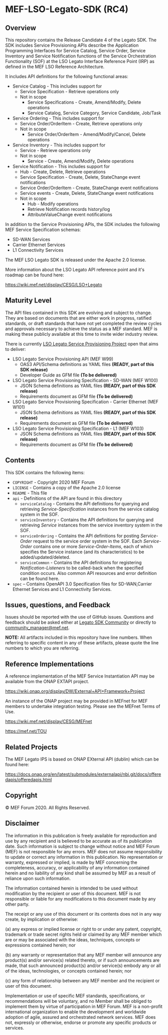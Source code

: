 # MEF-LSO-Legato-SDK (RC4)

## Overview

This repository contains the Release Candidate 4 of the Legato SDK. The SDK includes Service Provisioning APIs describe the Application Programming Interfaces for Service Catalog, Service Order, Service Inventory and Service Notification functions of the Service Orchestration Functionality (SOF) at the LSO Legato Interface Reference Point (IRP) as defined in the MEF LSO Reference Architecture.

It includes API definitions for the following functional areas:

* Service Catalog - This includes support for
  * Service Specification - Retrieve operations only
  * Not in scope
    * Service Specifications - Create, Amend/Modify, Delete operations
    * Service Catalog, Service Category, Service Candidate, Job/Task
* Service Ordering - This includes support for
  * Service Order/OrderItem - Create, Retrieve operations only
  * Not in scope
    * Service Order/OrderItem - Amend/Modify/Cancel, Delete operations
* Service Inventory - This includes support for
  * Service - Retrieve operations only
  * Not in scope
    * Service - Create, Amend/Modify, Delete operations
* Service Notification - This includes support for
  * Hub - Create, Delete, Retrieve operations
  * Service Specification - Create, Delete, StateChange event notifications
  * Service Order/OrderItem - Create, StateChange event notifications
  * Service events - Create, Delete, StateChange event notifications
  * Not in scope
    * Hub - Modify operations
    * Retrieve Notification records history/log
    * AttributeValueChange event notifications

In addition to the Service Provisioning APIs, the SDK includes the following MEF Service Specification schemas:

* SD-WAN Services
* Carrier Ethernet Services
* L1 Connectivity Services

The MEF LSO Legato SDK is released under the Apache 2.0 license.

More information about the LSO Legato API reference point and it's roadmap can be found here:

https://wiki.mef.net/display/CESG/LSO+Legato

## Maturity Level

The API files contained in this SDK are evolving and subject to change. They are based on documents that are either work in progress, ratified standards, or draft standards that have not yet completed the review cycles and approvals necessary to achieve the status as a MEF standard.  MEF is making these publicly available at this time to invite wider industry review.

There is currently [LSO Legato Service Provisioning Project](https://wiki.mef.net/display/LSO/LSO+Legato+Service+API+-+Project+Home+Page) open that aims to deliver:

* LSO Legato Service Provisioning API (MEF W99)
  * OAS3 API/Schema definitions as YAML files **(READY, part of this SDK release)**
  * Developer Guide as GFM file **(To be delivered)**
* LSO Legato Service Provisioning Specification - SD-WAN (MEF W100)
  * JSON Schema definitions as YAML files **(READY, part of this SDK release)**
  * Requirements document as GFM file **(To be delivered)**
* LSO Legato Service Provisioning Specification - Carrier Ethernet (MEF W101)
  * JSON Schema definitions as YAML files **(READY, part of this SDK release)**
  * Requirements document as GFM file **(To be delivered)**
* LSO Legato Service Provisioning Specification - L1 (MEF W103)
  * JSON Schema definitions as YAML files **(READY, part of this SDK release)**
  * Requirements document as GFM file **(To be delivered)**

## Contents

This SDK contains the following items:

* `COPYRIGHT` - Copyright 2020 MEF Forum
* `LICENSE` - Contains a copy of the Apache 2.0 license
* `README` - This file
* `api` - Definitions of the API are found in this directory
  * `serviceCatalog` - Contains the API definitions for querying and retrieving _Service-Specification_ instances from the service catalog system in the SOF.
  * `serviceInventory` - Contains the API definitions for querying and retrieving _Service_ instances from the service inventory system in the SOF.
  * `serviceOrdering` - Contains the API definitions for posting _Service-Order_ request to the service order system in the SOF. Each _Service-Order_ contains one or more _Service-Order-Items_, each of which specifies the Service instance (and its characteristics) to be added/updated/deleted.
  * `serviceCommon` - Contains the API definitions for registering _Notification-Listeners_ to be called-back when the specified condition occurs. Also common API resources and error definition can be found here.
* `spec` – Contains OpenAPI 3.0 Specification files for SD-WAN,Carrier Ethernet Services and L1 Connectivity Services.

## Issues, questions, and Feedback

Issues should be reported with the use of GitHub issues.
Questions and feedback should be asked either at [Legato SDK Community](https://github.com/orgs/MEF-GIT/teams/mef-lso-legato-sdk-community) or directly to community_manager@mef.net.

**NOTE:** All artifacts included in this repository have line numbers.  When referring to specific content in any of these artifacts, please quote the line numbers to which you are referring.
## Reference Implementations

A reference implementation of the MEF Service Instantiation API may be available from the ONAP EXTAPI project.

https://wiki.onap.org/display/DW/External+API+Framework+Project

An instance of the ONAP project may be provided in MEFnet for MEF members to undertake integration testing. Please see the MEFnet Terms of Use.

https://wiki.mef.net/display/CESG/MEFnet

https://mef.net/TOU

## Related Projects

The MEF Legato IPS is based on ONAP EXternal API (dublin) which can be found here:

https://docs.onap.org/en/latest/submodules/externalapi/nbi.git/docs/offeredapis/offeredapis.html

## Copyright

© MEF Forum 2020. All Rights Reserved.

## Disclaimer

The information in this publication is freely available for reproduction and use by any recipient and is believed to be accurate as of its publication date. Such information is subject to change without notice and MEF Forum (MEF) is not responsible for any errors. MEF does not assume responsibility to update or correct any information in this publication. No representation or warranty, expressed or implied, is made by MEF concerning the completeness, accuracy, or applicability of any information contained herein and no liability of any kind shall be assumed by MEF as a result of reliance upon such information.

The information contained herein is intended to be used without modification by the recipient or user of this document. MEF is not responsible or liable for any modifications to this document made by any other party.

The receipt or any use of this document or its contents does not in any way create, by implication or otherwise:

(a) any express or implied license or right to or under any patent, copyright, trademark or trade secret rights held or claimed by any MEF member which are or may be associated with the ideas, techniques, concepts or expressions contained herein; nor

(b) any warranty or representation that any MEF member will announce any product(s) and/or service(s) related thereto, or if such announcements are made, that such announced product(s) and/or service(s) embody any or all of the ideas, technologies, or concepts contained herein; nor

(c) any form of relationship between any MEF member and the recipient or user of this document.

Implementation or use of specific MEF standards, specifications, or recommendations will be voluntary, and no Member shall be obliged to implement them by virtue of participation in MEF Forum. MEF is a non-profit international organization to enable the development and worldwide adoption of agile, assured and orchestrated network services. MEF does not, expressly or otherwise, endorse or promote any specific products or services.